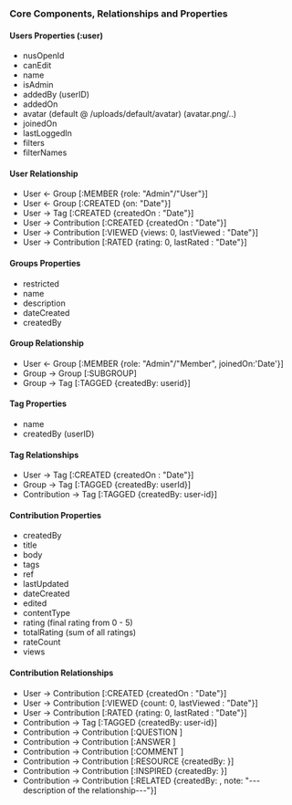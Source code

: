 ### Core Components, Relationships and Properties

#### Users Properties (:user)

- nusOpenId
- canEdit
- name
- isAdmin
- addedBy (userID)
- addedOn
- avatar (default @ /uploads/default/avatar) (avatar.png/..)
- joinedOn 
- lastLoggedIn
- filters
- filterNames

#### User Relationship

- User <- Group   [:MEMBER {role: "Admin"/"User"}]
- User <- Group   [:CREATED {on: "Date"}]
- User -> Tag [:CREATED {createdOn : "Date"}]
- User -> Contribution [:CREATED {createdOn : "Date"}]
- User -> Contribution [:VIEWED {views: 0, lastViewed : "Date"}]
- User -> Contribution [:RATED {rating: 0, lastRated : "Date"}]

#### Groups Properties

- restricted
- name
- description
- dateCreated
- createdBy

#### Group Relationship

- User <- Group   [:MEMBER {role: "Admin"/"Member", joinedOn:'Date'}]
- Group -> Group [:SUBGROUP]
- Group -> Tag [:TAGGED {createdBy: userid}]

#### Tag Properties

- name
- createdBy (userID)

#### Tag Relationships

- User -> Tag [:CREATED {createdOn : "Date"}]
- Group -> Tag [:TAGGED {createdBy: userId}]
- Contribution -> Tag [:TAGGED {createdBy: user-id}]


#### Contribution Properties

- createdBy
- title
- body
- tags
- ref
- lastUpdated
- dateCreated
- edited
- contentType
- rating (final rating from 0 - 5)
- totalRating (sum of all ratings)
- rateCount
- views

#### Contribution Relationships

- User -> Contribution [:CREATED {createdOn : "Date"}]
- User -> Contribution [:VIEWED {count: 0, lastViewed : "Date"}]
- User -> Contribution [:RATED {rating: 0, lastRated : "Date"}]
- Contribution -> Tag [:TAGGED {createdBy: user-id}]
- Contribution -> Contribution [:QUESTION ]
- Contribution -> Contribution [:ANSWER ]
- Contribution -> Contribution [:COMMENT ]
- Contribution -> Contribution [:RESOURCE {createdBy: <id>}]
- Contribution -> Contribution [:INSPIRED {createdBy: <id>}]
- Contribution -> Contribution [:RELATED {createdBy: <id>, note: "---description of the relationship---"}]

